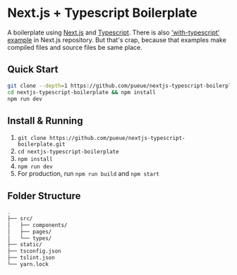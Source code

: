 # Next.js + Typescript Boilerplate

A boilerplate using [Next.js](https://github.com/zeit/next.js/) and [Typescript](https://www.typescriptlang.org/). There is also ['with-typescript' example](https://github.com/zeit/next.js/tree/v3-beta/examples/with-typescript) in Next.js repository. But that's crap, because that examples make compiled files and source files be same place.

## Quick Start

```sh
git clone --depth=1 https://github.com/pueue/nextjs-typescript-boilerplate.git
cd nextjs-typescript-boilerplate && npm install
npm run dev
```

## Install & Running

1. `git clone https://github.com/pueue/nextjs-typescript-boilerplate.git`
2. `cd nextjs-typescript-boilerplate`
3. `npm install`
4. `npm run dev`
5. For production, run `npm run build` and `npm start`

## Folder Structure

```sh
.
├── src/
│   ├── components/
│   ├── pages/
│   └── types/
├── static/
├── tsconfig.json
├── tslint.json
└── yarn.lock
```